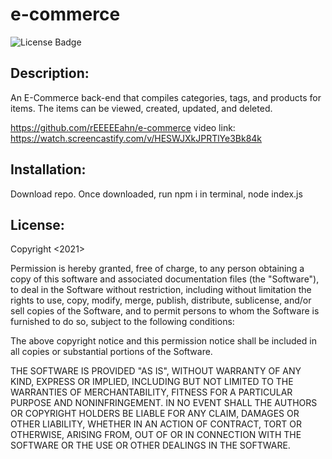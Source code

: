 # e-commerce

![License Badge](https://img.shields.io/badge/license-MIT-green)
  
  ## Description:  
  An E-Commerce back-end that compiles categories, tags, and products for items. The items can be viewed, created, updated, and deleted.

https://github.com/rEEEEEahn/e-commerce
video link: https://watch.screencastify.com/v/HESWJXkJPRTlYe3Bk84k

  ## Installation:  
 Download repo. Once downloaded, run npm i in terminal, node index.js
  
  ## License:  
Copyright <2021> <Ryan Hsiao>

Permission is hereby granted, free of charge, to any person obtaining a copy of this software and associated documentation files (the "Software"), to deal in the Software without restriction, including without limitation the rights to use, copy, modify, merge, publish, distribute, sublicense, and/or sell copies of the Software, and to permit persons to whom the Software is furnished to do so, subject to the following conditions:

The above copyright notice and this permission notice shall be included in all copies or substantial portions of the Software.

THE SOFTWARE IS PROVIDED "AS IS", WITHOUT WARRANTY OF ANY KIND, EXPRESS OR IMPLIED, INCLUDING BUT NOT LIMITED TO THE WARRANTIES OF MERCHANTABILITY, FITNESS FOR A PARTICULAR PURPOSE AND NONINFRINGEMENT. IN NO EVENT SHALL THE AUTHORS OR COPYRIGHT HOLDERS BE LIABLE FOR ANY CLAIM, DAMAGES OR OTHER LIABILITY, WHETHER IN AN ACTION OF CONTRACT, TORT OR OTHERWISE, ARISING FROM, OUT OF OR IN CONNECTION WITH THE SOFTWARE OR THE USE OR OTHER DEALINGS IN THE SOFTWARE.
  
  